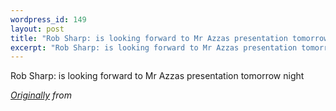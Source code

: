 ```yaml
--- 
wordpress_id: 149
layout: post
title: "Rob Sharp: is looking forward to Mr Azzas presentation tomorrow night"
excerpt: "Rob Sharp: is looking forward to Mr Azzas presentation tomorrow night"
---
```

Rob Sharp: is looking forward to Mr Azzas presentation tomorrow night <p><em><a href="">Originally</a> from <a href=""></a></em></p>
